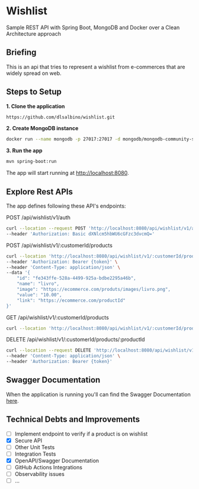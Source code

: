 # Wishlist
Sample REST API with Spring Boot, MongoDB and Docker over a Clean Architecture approach

## Briefing
This is an api that tries to represent a wishlist from e-commerces that are widely spread on web.

## Steps to Setup

**1. Clone the application**

```bash
https://github.com/dlsalbino/wishlist.git
```

**2. Create MongoDB instance**
```bash
docker run --name mongodb -p 27017:27017 -d mongodb/mongodb-community-server:7.0.11-ubi8
```

**3. Run the app**

```bash
mvn spring-boot:run
```
The app will start running at <http://localhost:8080>.


## Explore Rest APIs
The app defines following these API's endpoints:

POST /api/wishlist/v1/auth
```bash 
curl --location --request POST 'http://localhost:8080/api/wishlist/v1/auth' \
--header 'Authorization: Basic dXNlcm5hbWU6cGFzc3dvcmQ='
```

POST /api/wishlist/v1/:customerId/products
```bash
curl --location 'http://localhost:8080/api/wishlist/v1/:customerId/products' \
--header 'Authorization: Bearer {token}' \
--header 'Content-Type: application/json' \
--data '{
    "id": "fe343ffe-528a-4499-925a-bdbe2295a46b",
    "name": "livro",
    "image": "https://ecommerce.com/produts/images/livro.png",
    "value": "10.00",
    "link": "https://ecommerce.com/productId"
}'
```
    
GET /api/wishlist/v1/:customerId/products
```bash
curl --location 'http://localhost:8080/api/wishlist/v1/:customerId/products'
```
    
DELETE /api/wishlist/v1/:customerId/products/:productId
```bash
curl --location --request DELETE 'http://localhost:8080/api/wishlist/v1/:customerId/products/:productId' \
--header 'Content-Type: application/json' \
--header 'Authorization: Bearer {token}'
```

## Swagger Documentation
When the application is running you'll can find the Swagger Documentation [here](http://localhost:8080/api/wishlist/swagger-ui/index.html).


## Technical Debts and Improvements
- [ ] Implement endpoint to verify if a product is on wishlist
- [X] Secure API
- [ ] Other Unit Tests
- [ ] Integration Tests
- [X] OpenAPI/Swagger Documentation
- [ ] GitHub Actions Integrations
- [ ] Observability issues
- [ ] ...